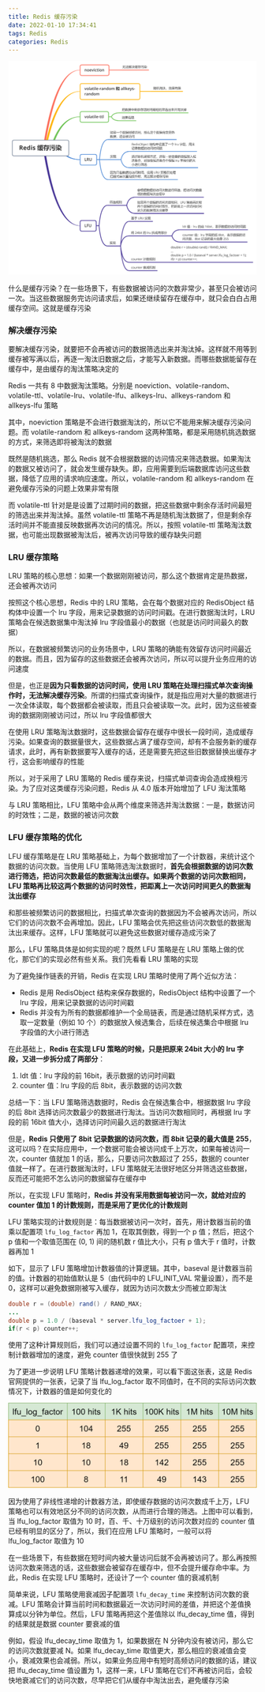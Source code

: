 ```yaml
---
title: Redis 缓存污染
date: 2022-01-10 17:34:41
tags: Redis
categories: Redis
---
```


![Redis缓存污染](Redis-缓存污染/Redis缓存污染.png)



什么是缓存污染？在一些场景下，有些数据被访问的次数非常少，甚至只会被访问一次。当这些数据服务完访问请求后，如果还继续留存在缓存中，就只会白白占用缓存空间。这就是缓存污染



### 解决缓存污染



要解决缓存污染，就要把不会再被访问的数据筛选出来并淘汰掉。这样就不用等到缓存被写满以后，再逐一淘汰旧数据之后，才能写入新数据。而哪些数据能留存在缓存中，是由缓存的淘汰策略决定的



Redis 一共有 8 中数据淘汰策略。分别是 noeviction、volatile-random、volatile-ttl、volatile-lru、volatile-lfu、allkeys-lru、allkeys-random 和 allkeys-lfu 策略



其中，noeviction 策略是不会进行数据淘汰的，所以它不能用来解决缓存污染问题。而 volatile-random 和 allkeys-random 这两种策略，都是采用随机挑选数据的方式，来筛选即将被淘汰的数据



既然是随机挑选，那么 Redis 就不会根据数据的访问情况来筛选数据。如果淘汰的数据又被访问了，就会发生缓存缺失。即，应用需要到后端数据库访问这些数据，降低了应用的请求响应速度。所以，volatile-random 和 allkeys-random 在避免缓存污染的问题上效果非常有限



而 volatile-ttl 针对是是设置了过期时间的数据，把这些数据中剩余存活时间最短的筛选出来并淘汰掉。虽然 volatile-ttl 策略不再是随机淘汰数据了，但是剩余存活时间并不能直接反映数据再次访问的情况。所以，按照 volatile-ttl 策略淘汰数据，也可能出现数据被淘汰后，被再次访问导致的缓存缺失问题



### LRU 缓存策略



LRU 策略的核心思想：如果一个数据刚刚被访问，那么这个数据肯定是热数据，还会被再次访问



按照这个核心思想，Redis 中的 LRU 策略，会在每个数据对应的 RedisObject 结构体中设置一个 lru 字段，用来记录数据的访问时间戳。在进行数据淘汰时，LRU 策略会在候选数据集中淘汰掉 lru 字段值最小的数据（也就是访问时间最久的数据）



所以，在数据被频繁访问的业务场景中，LRU 策略的确能有效留存访问时间最近的数据。而且，因为留存的这些数据还会被再次访问，所以可以提升业务应用的访问速度



但是，也正是**因为只看数据的访问时间，使用 LRU 策略在处理扫描式单次查询操作时，无法解决缓存污染**。所谓的扫描式查询操作，就是指应用对大量的数据进行一次全体读取，每个数据都会被读取，而且只会被读取一次。此时，因为这些被查询的数据刚刚被访问过，所以 lru 字段值都很大



在使用 LRU 策略淘汰数据时，这些数据会留存在缓存中很长一段时间，造成缓存污染。如果查询的数据量很大，这些数据占满了缓存空间，却有不会服务新的缓存请求，此时，再有新数据要写入缓存的话，还是需要先把这些旧数据替换出缓存才行，这会影响缓存的性能



所以，对于采用了 LRU 策略的 Redis 缓存来说，扫描式单词查询会造成换粗污染。为了应对这类缓存污染问题，Redis 从 4.0 版本开始增加了 LFU 淘汰策略



与 LRU 策略相比，LFU 策略中会从两个维度来筛选并淘汰数据：一是，数据访问的时效性；二是，数据的被访问次数



### LFU 缓存策略的优化



LFU 缓存策略是在 LRU 策略基础上，为每个数据增加了一个计数器，来统计这个数据的访问次数。当使用 LFU 策略筛选淘汰数据时，**首先会根据数据的访问次数进行筛选，把访问次数最低的数据淘汰出缓存。如果两个数据的访问次数相同，LFU 策略再比较这两个数据的访问时效性，把距离上一次访问时间更久的数据淘汰出缓存**



和那些被频繁访问的数据相比，扫描式单次查询的数据因为不会被再次访问，所以它们的访问次数不会再增加。因此，LFU 策略会优先把这些访问次数低的数据淘汰出来缓存。这样，LFU 策略就可以避免这些数据对缓存造成污染了



那么，LFU 策略具体是如何实现的呢？既然 LFU 策略是在 LRU 策略上做的优化，那它们的实现必然有些关系。我们先看看 LRU 策略的实现



为了避免操作链表的开销，Redis 在实现 LRU 策略时使用了两个近似方法：



- Redis 是用 RedisObject 结构来保存数据的，RedisObject 结构中设置了一个 lru 字段，用来记录数据的访问时间戳
- Redis 并没有为所有的数据都维护一个全局链表，而是通过随机采样方式，选取一定数量（例如 10 个）的数据放入候选集合，后续在候选集合中根据 lru 字段值的大小进行筛选



在此基础上，**Redis 在实现 LFU 策略的时候，只是把原来 24bit 大小的 lru 字段，又进一步拆分成了两部分**：



1. ldt 值：lru 字段的前 16bit，表示数据的访问时间戳
2. counter 值：lru 字段的后 8bit，表示数据的访问次数



总结一下：当 LFU 策略筛选数据时，Redis 会在候选集合中，根据数据 lru 字段的后 8bit 选择访问次数最少的数据进行淘汰。当访问次数相同时，再根据 lru 字段的前 16bit 值大小，选择访问时间最久远的数据进行淘汰



但是，**Redis 只使用了 8bit 记录数据的访问次数，而 8bit 记录的最大值是 255**，这可以吗？在实际应用中，一个数据可能会被访问成千上万次，如果每被访问一次，counter 值就加 1 的话，那么，只要访问次数超过了 255，数据的 counter 值就一样了。在进行数据淘汰时，LFU 策略就无法很好地区分并筛选这些数据，反而还可能把不怎么访问的数据留存在缓存中



所以，在实现 LFU 策略时，**Redis 并没有采用数据每被访问一次，就给对应的 counter 值加 1 的计数规则，而是采用了更优化的计数规则**



LFU 策略实现的计数规则是：每当数据被访问一次时，首先，用计数器当前的值乘以配置项 `lfu_log_factor` 再加 1，在取其倒数，得到一个 p 值；然后，把这个 p 值和一个取值范围在 (0, 1) 间的随机数 r 值比大小，只有 p 值大于 r 值时，计数器再加 1



如下，显示了 LFU 策略增加计数器值的计算逻辑。其中，baseval 是计数器当前的值。计数器的初始值默认是 5（由代码中的 LFU_INIT_VAL 常量设置），而不是 0，这样可以避免数据刚被写入缓存，就因为访问次数太少而被立即淘汰



```java
double r = (double) rand() / RAND_MAX;
...
double p = 1.0 / (baseval * server.lfu_log_factoer + 1);
if(r < p) counter++;
```



使用了这种计算规则后，我们可以通过设置不同的 `lfu_log_factor` 配置项，来控制计数器增加的速度，避免 counter 值很快就到 255 了



为了更进一步说明 LFU 策略计数器递增的效果，可以看下面这张表，这是 Redis 官网提供的一张表，记录了当 lfu_log_factor 取不同值时，在不同的实际访问次数情况下，计数器的值是如何变化的



![计数器](Redis-缓存污染/计数器.png)



因为使用了非线性递增的计数器方法，即使缓存数据的访问次数成千上万，LFU 策略也可以有效地区分不同的访问次数，从而进行合理的筛选。上图中可以看到，当 lfu_log_factor 取值为 10 时，百、千、十万级别的访问次数对应的 counter 值已经有明显的区分了，所以，我们在应用 LFU 策略时，一般可以将 lfu_log_factor 取值为 10



在一些场景下，有些数据在短时间内被大量访问后就不会再被访问了。那么再按照访问次数来筛选的话，这些数据会被留存在缓存中，但不会提升缓存命中率。为此，Redis 在实现 LFU 策略时，还设计了一个 counter 值的衰减机制



简单来说，LFU 策略使用衰减因子配置项 `lfu_decay_time` 来控制访问次数的衰减。LFU 策略会计算当前时间和数据最近一次访问时间的差值，并把这个差值换算成以分钟为单位。然后，LFU 策略再把这个差值除以 lfu_decay_time 值，得到的结果就是数据 counter 要衰减的值



例如，假设 lfu_decay_time 取值为 1，如果数据在 N 分钟内没有被访问，那么它的访问次数就要减 N。如果 lfu_decay_time 取值更大，那么相应的衰减值会变小，衰减效果也会减弱。所以，如果业务应用中有短时高频访问的数据的话，建议把 lfu_decay_time 值设置为 1，这样一来，LFU 策略在它们不再被访问后，会较快地衰减它们的访问次数，尽早把它们从缓存中淘汰出去，避免缓存污染